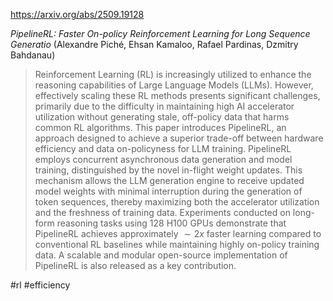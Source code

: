 https://arxiv.org/abs/2509.19128

*PipelineRL: Faster On-policy Reinforcement Learning for Long Sequence Generatio* (Alexandre Piché, Ehsan Kamaloo, Rafael Pardinas, Dzmitry Bahdanau)

> Reinforcement Learning (RL) is increasingly utilized to enhance the reasoning capabilities of Large Language Models (LLMs). However, effectively scaling these RL methods presents significant challenges, primarily due to the difficulty in maintaining high AI accelerator utilization without generating stale, off-policy data that harms common RL algorithms. This paper introduces PipelineRL, an approach designed to achieve a superior trade-off between hardware efficiency and data on-policyness for LLM training. PipelineRL employs concurrent asynchronous data generation and model training, distinguished by the novel in-flight weight updates. This mechanism allows the LLM generation engine to receive updated model weights with minimal interruption during the generation of token sequences, thereby maximizing both the accelerator utilization and the freshness of training data. Experiments conducted on long-form reasoning tasks using 128 H100 GPUs demonstrate that PipelineRL achieves approximately $\sim 2x$ faster learning compared to conventional RL baselines while maintaining highly on-policy training data. A scalable and modular open-source implementation of PipelineRL is also released as a key contribution.

#rl #efficiency 